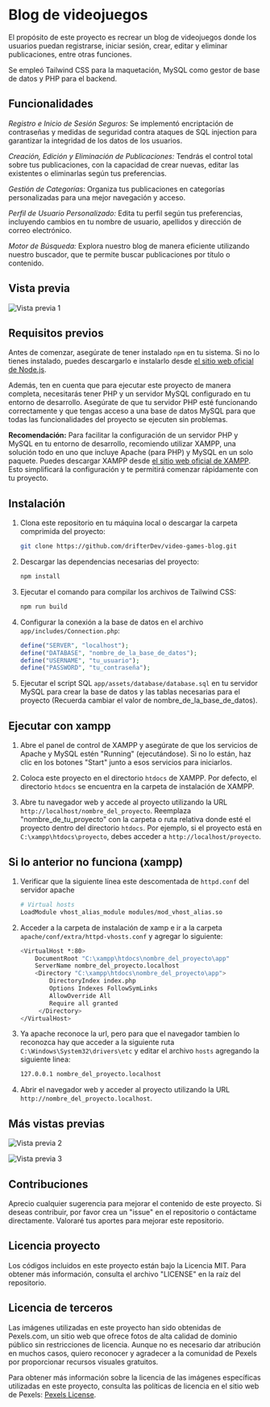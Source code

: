 # Blog de videojuegos

El propósito de este proyecto es recrear un blog de videojuegos donde los usuarios puedan registrarse, iniciar sesión, crear, editar y eliminar publicaciones, entre otras funciones.

Se empleó Tailwind CSS para la maquetación, MySQL como gestor de base de datos y PHP para el backend.

## Funcionalidades

_Registro e Inicio de Sesión Seguros:_ Se implementó encriptación de contraseñas y medidas de seguridad contra ataques de SQL injection para garantizar la integridad de los datos de los usuarios.

_Creación, Edición y Eliminación de Publicaciones:_ Tendrás el control total sobre tus publicaciones, con la capacidad de crear nuevas, editar las existentes o eliminarlas según tus preferencias.

_Gestión de Categorías:_ Organiza tus publicaciones en categorías personalizadas para una mejor navegación y acceso.

_Perfil de Usuario Personalizado:_ Edita tu perfil según tus preferencias, incluyendo cambios en tu nombre de usuario, apellidos y dirección de correo electrónico.

_Motor de Búsqueda:_ Explora nuestro blog de manera eficiente utilizando nuestro buscador, que te permite buscar publicaciones por título o contenido.

## Vista previa

![Vista previa 1](./app/assets/img/preview.png)

## Requisitos previos

Antes de comenzar, asegúrate de tener instalado `npm` en tu sistema. Si no lo tienes instalado, puedes descargarlo e instalarlo desde [el sitio web oficial de Node.js](https://nodejs.org/).

Además, ten en cuenta que para ejecutar este proyecto de manera completa, necesitarás tener PHP y un servidor MySQL configurado en tu entorno de desarrollo. Asegúrate de que tu servidor PHP esté funcionando correctamente y que tengas acceso a una base de datos MySQL para que todas las funcionalidades del proyecto se ejecuten sin problemas.

**Recomendación:** Para facilitar la configuración de un servidor PHP y MySQL en tu entorno de desarrollo, recomiendo utilizar XAMPP, una solución todo en uno que incluye Apache (para PHP) y MySQL en un solo paquete. Puedes descargar XAMPP desde [el sitio web oficial de XAMPP](https://www.apachefriends.org/index.html). Esto simplificará la configuración y te permitirá comenzar rápidamente con tu proyecto.

## Instalación

1. Clona este repositorio en tu máquina local o descargar la carpeta comprimida del proyecto:

   ```bash
   git clone https://github.com/drifterDev/video-games-blog.git
   ```

2. Descargar las dependencias necesarias del proyecto:

   ```bash
   npm install
   ```

3. Ejecutar el comando para compilar los archivos de Tailwind CSS:

   ```bash
   npm run build
   ```

4. Configurar la conexión a la base de datos en el archivo `app/includes/Connection.php`:

   ```php
   define("SERVER", "localhost");
   define("DATABASE", "nombre_de_la_base_de_datos");
   define("USERNAME", "tu_usuario");
   define("PASSWORD", "tu_contraseña");
   ```

5. Ejecutar el script SQL `app/assets/database/database.sql` en tu servidor MySQL para crear la base de datos y las tablas necesarias para el proyecto (Recuerda cambiar el valor de nombre_de_la_base_de_datos).

## Ejecutar con xampp

1. Abre el panel de control de XAMPP y asegúrate de que los servicios de Apache y MySQL estén "Running" (ejecutándose). Si no lo están, haz clic en los botones "Start" junto a esos servicios para iniciarlos.

2. Coloca este proyecto en el directorio `htdocs` de XAMPP. Por defecto, el directorio `htdocs` se encuentra en la carpeta de instalación de XAMPP.

3. Abre tu navegador web y accede al proyecto utilizando la URL `http://localhost/nombre_del_proyecto`. Reemplaza "nombre_de_tu_proyecto" con la carpeta o ruta relativa donde esté el proyecto dentro del directorio `htdocs`. Por ejemplo, si el proyecto está en `C:\xampp\htdocs\proyecto`, debes acceder a `http://localhost/proyecto`.

## Si lo anterior no funciona (xampp)

1. Verificar que la siguiente línea este descomentada de `httpd.conf` del servidor apache

   ```bash
   # Virtual hosts
   LoadModule vhost_alias_module modules/mod_vhost_alias.so

   ```

2. Acceder a la carpeta de instalación de xamp e ir a la carpeta `apache/conf/extra/httpd-vhosts.conf` y agregar lo siguiente:

   ```bash
   <VirtualHost *:80>
       DocumentRoot "C:\xampp\htdocs\nombre_del_proyecto\app"
       ServerName nombre_del_proyecto.localhost
       <Directory "C:\xampp\htdocs\nombre_del_proyecto\app">
           DirectoryIndex index.php
           Options Indexes FollowSymLinks
           AllowOverride All
           Require all granted
        </Directory>
   </VirtualHost>
   ```

3. Ya apache reconoce la url, pero para que el navegador tambien lo reconozca hay que acceder a la siguiente ruta `C:\Windows\System32\drivers\etc` y editar el archivo `hosts` agregando la siguiente linea:

   ```bash
   127.0.0.1 nombre_del_proyecto.localhost
   ```

4. Abrir el navegador web y acceder al proyecto utilizando la URL `http://nombre_del_proyecto.localhost`.

## Más vistas previas

![Vista previa 2](./app/assets/img/preview2.png)

![Vista previa 3](./app/assets/img/preview3.png)

## Contribuciones

Aprecio cualquier sugerencia para mejorar el contenido de este proyecto. Si deseas contribuir, por favor crea un "issue" en el repositorio o contáctame directamente. Valoraré tus aportes para mejorar este repositorio.

## Licencia proyecto

Los códigos incluidos en este proyecto están bajo la Licencia MIT. Para obtener más información, consulta el archivo "LICENSE" en la raíz del repositorio.

## Licencia de terceros

Las imágenes utilizadas en este proyecto han sido obtenidas de Pexels.com, un sitio web que ofrece fotos de alta calidad de dominio público sin restricciones de licencia. Aunque no es necesario dar atribución en muchos casos, quiero reconocer y agradecer a la comunidad de Pexels por proporcionar recursos visuales gratuitos.

Para obtener más información sobre la licencia de las imágenes específicas utilizadas en este proyecto, consulta las políticas de licencia en el sitio web de Pexels: [Pexels License](https://www.pexels.com/license/).
